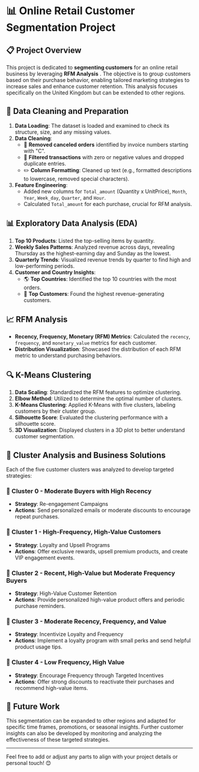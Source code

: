 # 📊 Online Retail Customer Segmentation Project

## 📋 Project Overview
This project is dedicated to **segmenting customers** for an online retail business by leveraging **RFM Analysis** . The objective is to group customers based on their purchase behavior, enabling tailored marketing strategies to increase sales and enhance customer retention. This analysis focuses specifically on the United Kingdom but can be extended to other regions.

## 🧹 Data Cleaning and Preparation
1. **Data Loading**: The dataset is loaded and examined to check its structure, size, and any missing values.
2. **Data Cleaning**:
   - 🔄 **Removed canceled orders** identified by invoice numbers starting with "C".
   - 🧩 **Filtered transactions** with zero or negative values and dropped duplicate entries.
   - ✏️ **Column Formatting**: Cleaned up text (e.g., formatted descriptions to lowercase, removed special characters).
3. **Feature Engineering**:
   - Added new columns for `Total_amount` (Quantity x UnitPrice), `Month`, `Year`, `Week_day`, `Quarter`, and `Hour`.
   - Calculated `Total_amount` for each purchase, crucial for RFM analysis.

## 📊 Exploratory Data Analysis (EDA)
1. **Top 10 Products**: Listed the top-selling items by quantity.
2. **Weekly Sales Patterns**: Analyzed revenue across days, revealing Thursday as the highest-earning day and Sunday as the lowest.
3. **Quarterly Trends**: Visualized revenue trends by quarter to find high and low-performing periods.
4. **Customer and Country Insights**:
   - 🌎 **Top Countries**: Identified the top 10 countries with the most orders.
   - 👤 **Top Customers**: Found the highest revenue-generating customers.

## 📈 RFM Analysis
- **Recency, Frequency, Monetary (RFM) Metrics**: Calculated the `recency`, `frequency`, and `monetary_value` metrics for each customer.
- **Distribution Visualization**: Showcased the distribution of each RFM metric to understand purchasing behaviors.

## 🔍 K-Means Clustering
1. **Data Scaling**: Standardized the RFM features to optimize clustering.
2. **Elbow Method**: Utilized to determine the optimal number of clusters.
3. **K-Means Clustering**: Applied K-Means with five clusters, labeling customers by their cluster group.
4. **Silhouette Score**: Evaluated the clustering performance with a silhouette score.
5. **3D Visualization**: Displayed clusters in a 3D plot to better understand customer segmentation.

## 🎯 Cluster Analysis and Business Solutions
Each of the five customer clusters was analyzed to develop targeted strategies:

### 🔹 Cluster 0 - Moderate Buyers with High Recency
- **Strategy**: Re-engagement Campaigns
- **Actions**: Send personalized emails or moderate discounts to encourage repeat purchases.

### 🔹 Cluster 1 - High-Frequency, High-Value Customers
- **Strategy**: Loyalty and Upsell Programs
- **Actions**: Offer exclusive rewards, upsell premium products, and create VIP engagement events.

### 🔹 Cluster 2 - Recent, High-Value but Moderate Frequency Buyers
- **Strategy**: High-Value Customer Retention
- **Actions**: Provide personalized high-value product offers and periodic purchase reminders.

### 🔹 Cluster 3 - Moderate Recency, Frequency, and Value
- **Strategy**: Incentivize Loyalty and Frequency
- **Actions**: Implement a loyalty program with small perks and send helpful product usage tips.

### 🔹 Cluster 4 - Low Frequency, High Value
- **Strategy**: Encourage Frequency through Targeted Incentives
- **Actions**: Offer strong discounts to reactivate their purchases and recommend high-value items.

## 🚀 Future Work
This segmentation can be expanded to other regions and adapted for specific time frames, promotions, or seasonal insights. Further customer insights can also be developed by monitoring and analyzing the effectiveness of these targeted strategies.

---

Feel free to add or adjust any parts to align with your project details or personal touch! 😊
